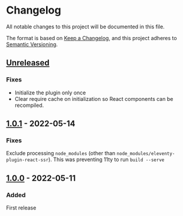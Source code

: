 # Changelog
All notable changes to this project will be documented in this file.

The format is based on [Keep a Changelog](https://keepachangelog.com/en/1.0.0/),
and this project adheres to [Semantic Versioning](https://semver.org/spec/v2.0.0.html).

## [Unreleased]

### Fixes

* Initialize the plugin only once
* Clear require cache on initialization so React components can be recompiled.

## [1.0.1] - 2022-05-14

### Fixes

Exclude processing `node_modules` (other than `node_modules/eleventy-plugin-react-ssr`). This was preventing 11ty to run `build --serve`

## [1.0.0] - 2022-05-11

### Added

First release

[unreleased]: https://github.com/scinos/eleventy-plugin-react-ssr/compare/1.0.1...HEAD
[1.0.1]: https://github.com/scinos/eleventy-plugin-react-ssr/compare/1.0.0...1.0.1
[1.0.0]: https://github.com/scinos/eleventy-plugin-react-ssr/releases/tag/1.0.0
